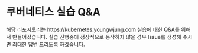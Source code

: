 # 쿠버네티스 실습 Q&A

해당 리포지토리는 https://kubernetes.youngwjung.com 실습에 대한 Q&A를 위해서 만들어졌습니다.
실습 진행중에 정상적으로 동작하지 않을 경우 Issue를 생성해 주시면 최대한 답변 드리도록 하겠습니다.
